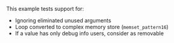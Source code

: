 This example tests support for:

* Ignoring eliminated unused arguments
* Loop converted to complex memory store (`memset_pattern16`)
* If a value has only debug info users, consider as removable
